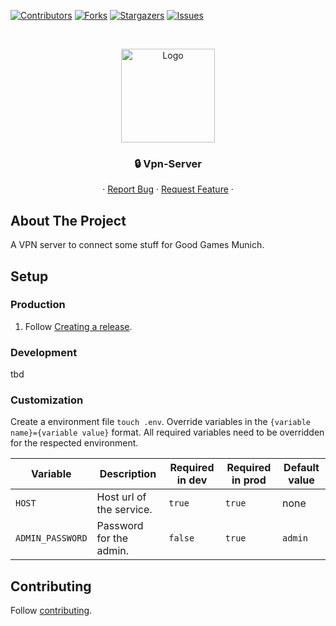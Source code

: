 [![Contributors][contributors-shield]][contributors-url]
[![Forks][forks-shield]][forks-url]
[![Stargazers][stars-shield]][stars-url]
[![Issues][issues-shield]][issues-url]

<!-- PROJECT HEADER -->
<br />
<p align="center">
  <!-- https://github.com/stefanjudis/github-light-dark-image-example -->
  <picture>
    <source media="(prefers-color-scheme: dark)" srcset="https://raw.github.com/Good-Games-Munich/assets/main/logos/GGM_logo_white.png">
    <img alt="Logo" src="https://raw.github.com/Good-Games-Munich/assets/main/logos/GGM_logo_black.png" height="150">
  </picture>

  <h3 align="center">🔒 Vpn-Server</h3>

  <p align="center">
    ·
    <a href="https://github.com/Good-Games-Munich/vpn-server/issues">Report Bug</a>
    ·
    <a href="https://github.com/Good-Games-Munich/vpn-server/issues">Request Feature</a>
    ·
  </p>
</p>

<!-- ABOUT THE PROJECT -->

## About The Project

A VPN server to connect some stuff for Good Games Munich.

## Setup

### Production

1. Follow [Creating a release](https://github.com/Good-Games-Munich/.github/wiki/workflows#creating-a-release).

### Development

tbd

### Customization

Create a environment file `touch .env`. Override variables in the `{variable name}={variable value}` format. All required variables need to be overridden for the respected environment.

| Variable         | Description              | Required in dev | Required in prod | Default value |
| ---------------- | ------------------------ | --------------- | ---------------- | ------------- |
| `HOST`           | Host url of the service. | `true`          | `true`           | none          |
| `ADMIN_PASSWORD` | Password for the admin.  | `false`         | `true`           | `admin`       |

<!-- CONTRIBUTING -->

## Contributing

Follow [contributing](https://github.com/Good-Games-Munich/.github/wiki/workflows#contributing).

<!-- MARKDOWN LINKS & IMAGES -->
<!-- https://www.markdownguide.org/basic-syntax/#reference-style-links -->

[contributors-shield]: https://img.shields.io/github/contributors/Good-Games-Munich/vpn-server.svg?style=flat-square
[contributors-url]: https://github.com/Good-Games-Munich/vpn-server/graphs/contributors
[forks-shield]: https://img.shields.io/github/forks/Good-Games-Munich/vpn-server.svg?style=flat-square
[forks-url]: https://github.com/Good-Games-Munich/vpn-server/network/members
[stars-shield]: https://img.shields.io/github/stars/Good-Games-Munich/vpn-server.svg?style=flat-square
[stars-url]: https://github.com/Good-Games-Munich/vpn-server/stargazers
[issues-shield]: https://img.shields.io/github/issues/Good-Games-Munich/vpn-server.svg?style=flat-square
[issues-url]: https://github.com/Good-Games-Munich/vpn-server/issues
